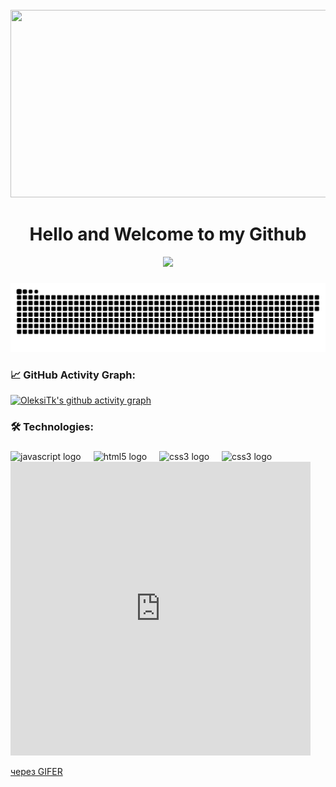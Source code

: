 <br clear="both">

<div align="center">
  <img height="300" width="600" src="https://i.giphy.com/media/v1.Y2lkPTc5MGI3NjExc2Q2YnY2cGJ5dnBoNmdsYjVxNnp5aTZzcjRxdndpMWY4OHBrN2FoNiZlcD12MV9pbnRlcm5hbF9naWZfYnlfaWQmY3Q9Zw/4xKJUTzWPAVoY/giphy.gif"  />
</div>

<h1 align="center">Hello and Welcome to my Github</h1>

<div align="center">
  <img src="https://visitor-badge.laobi.icu/badge?page_id=OleksiTk.OleksiTk&left_color=black&right_color=purple" />
</div>

###
<p align="center">
 <img width="600" src="assets/github-snake.svg" alt="snake"/>
</p>

### 📈 GitHub Activity Graph:

[![OleksiTk's github activity graph](https://github-readme-activity-graph.vercel.app/graph?username=OleksiTk&custom_title=GitHub%20Activity%20Graph&bg_color=000000&color=ffffff&line=ffffff&point=ffffff&area=true&hide_border=true)](https://github.com/OleksiTk)
###

<h3 align="left">🛠 Technologies:</h3>

###

<div align="left">
  <img src="https://cdn.jsdelivr.net/gh/devicons/devicon/icons/javascript/javascript-original.svg" height="40" alt="javascript logo"  />
  <img width="12" />
  <img src="https://cdn.jsdelivr.net/gh/devicons/devicon/icons/html5/html5-original.svg" height="40" alt="html5 logo"  />
  <img width="12" />
  <img src="https://cdn.jsdelivr.net/gh/devicons/devicon/icons/css3/css3-original.svg" height="40" alt="css3 logo"  />
  <img width="12" />
  <img src="https://avatars.githubusercontent.com/u/18133?s=280&v=4" height="40" alt="css3 logo"  />
  <img width="12" />
</div>


<iframe src="https://gifer.com/embed/7A1Y" width=480 height=470.417 frameBorder="0" allowFullScreen></iframe><p><a href="https://gifer.com">через GIFER</a></p>


###
